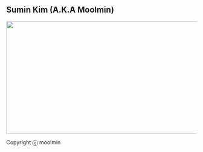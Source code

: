 ## Sumin Kim (A.K.A Moolmin)


<a href="https://github.com/devxb/gitanimals">
<img
  src="https://render.gitanimals.org/farms/moolmin"
  width="600"
  height="300"
/>
</a>
  

Copyright ⓒ moolmin
